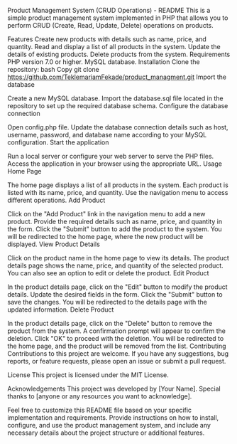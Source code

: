 Product Management System (CRUD Operations) - README
This is a simple product management system implemented in PHP that allows you to perform CRUD (Create, Read, Update, Delete) operations on products.

Features
Create new products with details such as name, price, and quantity.
Read and display a list of all products in the system.
Update the details of existing products.
Delete products from the system.
Requirements
PHP version 7.0 or higher.
MySQL database.
Installation
Clone the repository:
bash
Copy
git clone https://github.com/TeklemariamFekade/product_managment.git
Import the database

Create a new MySQL database.
Import the database.sql file located in the repository to set up the required database schema.
Configure the database connection

Open config.php file.
Update the database connection details such as host, username, password, and database name according to your MySQL configuration.
Start the application

Run a local server or configure your web server to serve the PHP files.
Access the application in your browser using the appropriate URL.
Usage
Home Page

The home page displays a list of all products in the system.
Each product is listed with its name, price, and quantity.
Use the navigation menu to access different operations.
Add Product

Click on the "Add Product" link in the navigation menu to add a new product.
Provide the required details such as name, price, and quantity in the form.
Click the "Submit" button to add the product to the system.
You will be redirected to the home page, where the new product will be displayed.
View Product Details

Click on the product name in the home page to view its details.
The product details page shows the name, price, and quantity of the selected product.
You can also see an option to edit or delete the product.
Edit Product

In the product details page, click on the "Edit" button to modify the product details.
Update the desired fields in the form.
Click the "Submit" button to save the changes.
You will be redirected to the details page with the updated information.
Delete Product

In the product details page, click on the "Delete" button to remove the product from the system.
A confirmation prompt will appear to confirm the deletion.
Click "OK" to proceed with the deletion.
You will be redirected to the home page, and the product will be removed from the list.
Contributing
Contributions to this project are welcome. If you have any suggestions, bug reports, or feature requests, please open an issue or submit a pull request.

License
This project is licensed under the MIT License.

Acknowledgements
This project was developed by [Your Name]. Special thanks to [anyone or any resources you want to acknowledge].

Feel free to customize this README file based on your specific implementation and requirements. Provide instructions on how to install, configure, and use the product management system, and include any necessary details about the project structure or additional features.
